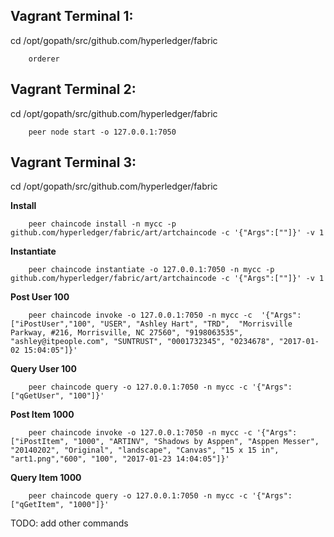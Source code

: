 Vagrant Terminal 1:
--------------------
cd /opt/gopath/src/github.com/hyperledger/fabric

```
	orderer
```

Vagrant Terminal 2:
--------------------
cd /opt/gopath/src/github.com/hyperledger/fabric

```
	peer node start -o 127.0.0.1:7050
```

Vagrant Terminal 3:
--------------------

cd /opt/gopath/src/github.com/hyperledger/fabric

**Install**
```
	peer chaincode install -n mycc -p github.com/hyperledger/fabric/art/artchaincode -c '{"Args":[""]}' -v 1
```

**Instantiate**
```
	peer chaincode instantiate -o 127.0.0.1:7050 -n mycc -p github.com/hyperledger/fabric/art/artchaincode -c '{"Args":[""]}' -v 1
```

**Post User 100**
```
	peer chaincode invoke -o 127.0.0.1:7050 -n mycc -c  '{"Args":["iPostUser","100", "USER", "Ashley Hart", "TRD",  "Morrisville Parkway, #216, Morrisville, NC 27560", "9198063535", "ashley@itpeople.com", "SUNTRUST", "0001732345", "0234678", "2017-01-02 15:04:05"]}'
```

**Query User 100**
```
	peer chaincode query -o 127.0.0.1:7050 -n mycc -c '{"Args": ["qGetUser", "100"]}'
```

**Post Item 1000**
```
	peer chaincode invoke -o 127.0.0.1:7050 -n mycc -c '{"Args":["iPostItem", "1000", "ARTINV", "Shadows by Asppen", "Asppen Messer", "20140202", "Original", "landscape", "Canvas", "15 x 15 in", "art1.png","600", "100", "2017-01-23 14:04:05"]}'
```

**Query Item 1000**
```
	peer chaincode query -o 127.0.0.1:7050 -n mycc -c '{"Args": ["qGetItem", "1000"]}'
```

TODO: add other commands
